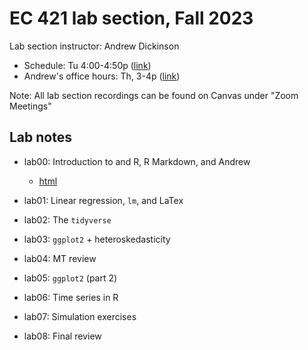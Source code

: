# EC 421 lab section, Fall 2023

Lab section instructor: Andrew Dickinson

- Schedule: Tu 4:00-4:50p ([link](https://uoregon.zoom.us/j/92718572857))
- Andrew's office hours: Th, 3-4p ([link](https://uoregon.zoom.us/j/95065988487))

Note: All lab section recordings can be found on Canvas under "Zoom Meetings"

## Lab notes

- lab00: Introduction to and R, R Markdown, and Andrew
    - [html](https://ajdickinson.github.io/EC421F23_lab/labs/lab00.html)

- lab01: Linear regression, `lm`, and LaTex

- lab02: The `tidyverse`

- lab03: `ggplot2` + heteroskedasticity

- lab04: MT review

- lab05: `ggplot2` (part 2)

- lab06: Time series in R

- lab07: Simulation exercises

- lab08: Final review
